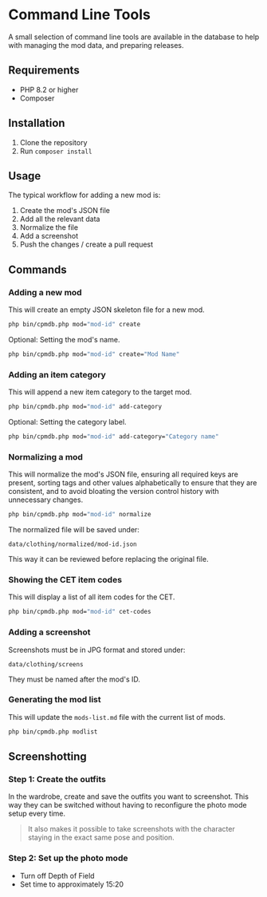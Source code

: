 # Command Line Tools

A small selection of command line tools are available in the
database to help with managing the mod data, and preparing 
releases.

## Requirements

- PHP 8.2 or higher
- Composer

## Installation

1. Clone the repository
2. Run `composer install`

## Usage

The typical workflow for adding a new mod is:

1. Create the mod's JSON file
2. Add all the relevant data
3. Normalize the file
4. Add a screenshot
5. Push the changes / create a pull request

## Commands

### Adding a new mod

This will create an empty JSON skeleton file for a new mod.

```bash
php bin/cpmdb.php mod="mod-id" create
```

Optional: Setting the mod's name.

```bash
php bin/cpmdb.php mod="mod-id" create="Mod Name"
```


### Adding an item category

This will append a new item category to the target mod.

```bash
php bin/cpmdb.php mod="mod-id" add-category
```

Optional: Setting the category label. 

```bash
php bin/cpmdb.php mod="mod-id" add-category="Category name"
```

### Normalizing a mod

This will normalize the mod's JSON file, ensuring all required 
keys are present, sorting tags and other values alphabetically
to ensure that they are consistent, and to avoid bloating the
version control history with unnecessary changes.

```bash
php bin/cpmdb.php mod="mod-id" normalize
```

The normalized file will be saved under:

`data/clothing/normalized/mod-id.json`

This way it can be reviewed before replacing the original file.

### Showing the CET item codes

This will display a list of all item codes for the CET.

```bash
php bin/cpmdb.php mod="mod-id" cet-codes
````

### Adding a screenshot

Screenshots must be in JPG format and stored under:

`data/clothing/screens` 

They must be named after the mod's ID.

### Generating the mod list

This will update the `mods-list.md` file with the current list of mods.

```bash
php bin/cpmdb.php modlist
```

## Screenshotting

### Step 1: Create the outfits

In the wardrobe, create and save the outfits you want to screenshot.
This way they can be switched without having to reconfigure the
photo mode setup every time.

> It also makes it possible to take screenshots with the character
> staying in the exact same pose and position.

### Step 2: Set up the photo mode

- Turn off Depth of Field
- Set time to approximately 15:20
 